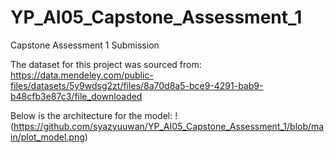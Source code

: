# YP_AI05_Capstone_Assessment_1
 Capstone Assessment 1 Submission

The dataset for this project was sourced from: https://data.mendeley.com/public-files/datasets/5y9wdsg2zt/files/8a70d8a5-bce9-4291-bab9-b48cfb3e87c3/file_downloaded

Below is the architecture for the model:
!(https://github.com/syazyuuwan/YP_AI05_Capstone_Assessment_1/blob/main/plot_model.png)
